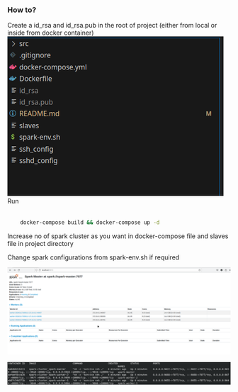 ### How to?

Create a id_rsa and id_rsa.pub in the root of project (either from local or inside from docker container)
![Alt text](src/directory_image.png)
Run 

```bash 

    docker-compose build && docker-compose up -d
```

Increase no of spark cluster as you want in docker-compose file and slaves file in project directory

Change spark configurations from spark-env.sh if required

![Spark Server](src/image.png)

![Alt text](src/docker.png)